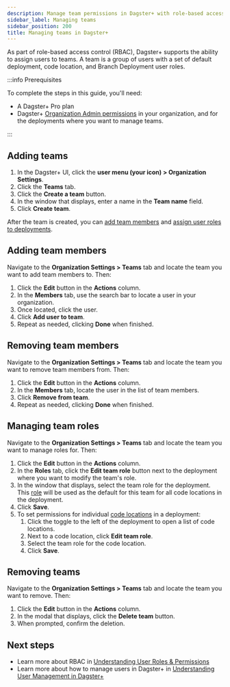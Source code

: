 ```yaml
---
description: Manage team permissions in Dagster+ with role-based access control (RBAC).
sidebar_label: Managing teams
sidebar_position: 200
title: Managing teams in Dagster+
---
```


As part of role-based access control (RBAC), Dagster+ supports the ability to assign users to teams. A team is a group of users with a set of default deployment, code location, and Branch Deployment user roles.

:::info Prerequisites

To complete the steps in this guide, you'll need:

- A Dagster+ Pro plan
- Dagster+ [Organization Admin permissions](/deployment/dagster-plus/authentication-and-access-control/rbac/user-roles-permissions) in your organization, and for the deployments where you want to manage teams.

:::

## Adding teams

1. In the Dagster+ UI, click the **user menu (your icon) > Organization Settings**.
2. Click the **Teams** tab.
3. Click the **Create a team** button.
4. In the window that displays, enter a name in the **Team name** field.
5. Click **Create team**.

After the team is created, you can [add team members](#adding-team-members) and [assign user roles to deployments](#managing-team-roles).

## Adding team members

Navigate to the **Organization Settings > Teams** tab and locate the team you want to add team members to. Then:

1. Click the **Edit** button in the **Actions** column.
2. In the **Members** tab, use the search bar to locate a user in your organization.
3. Once located, click the user.
4. Click **Add user to team**.
5. Repeat as needed, clicking **Done** when finished.

## Removing team members

Navigate to the **Organization Settings > Teams** tab and locate the team you want to remove team members from. Then:

1. Click the **Edit** button in the **Actions** column.
2. In the **Members** tab, locate the user in the list of team members.
3. Click **Remove from team**.
4. Repeat as needed, clicking **Done** when finished.

## Managing team roles

Navigate to the **Organization Settings > Teams** tab and locate the team you want to manage roles for. Then:

1. Click the **Edit** button in the **Actions** column.
2. In the **Roles** tab, click the **Edit team role** button next to the deployment where you want to modify the team's role.
3. In the window that displays, select the team role for the deployment. This [role](/deployment/dagster-plus/authentication-and-access-control/rbac/user-roles-permissions) will be used as the default for this team for all code locations in the deployment.
4. Click **Save**.
5. To set permissions for individual [code locations](/deployment/dagster-plus/authentication-and-access-control/rbac/user-roles-permissions) in a deployment:
   1. Click the toggle to the left of the deployment to open a list of code locations.
   2. Next to a code location, click **Edit team role**.
   3. Select the team role for the code location.
   4. Click **Save**.

## Removing teams

Navigate to the **Organization Settings > Teams** tab and locate the team you want to remove. Then:

1. Click the **Edit** button in the **Actions** column.
2. In the modal that displays, click the **Delete team** button.
3. When prompted, confirm the deletion.

## Next steps

- Learn more about RBAC in [Understanding User Roles & Permissions](/deployment/dagster-plus/authentication-and-access-control/rbac/user-roles-permissions)
- Learn more about how to manage users in Dagster+ in [Understanding User Management in Dagster+](/deployment/dagster-plus/authentication-and-access-control/rbac/users)
